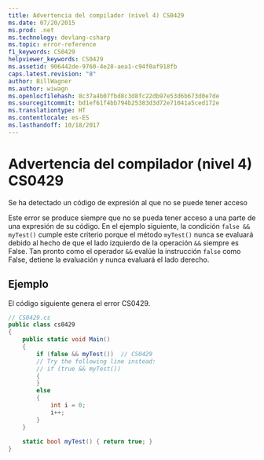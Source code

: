 ```yaml
---
title: Advertencia del compilador (nivel 4) CS0429
ms.date: 07/20/2015
ms.prod: .net
ms.technology: devlang-csharp
ms.topic: error-reference
f1_keywords: CS0429
helpviewer_keywords: CS0429
ms.assetid: 906442de-9760-4e28-aea1-c94f0af918fb
caps.latest.revision: "8"
author: BillWagner
ms.author: wiwagn
ms.openlocfilehash: 8c37a4b07fbd8c3d8fc22db97e53d6b673d0e7de
ms.sourcegitcommit: bd1ef61f4bb794b25383d3d72e71041a5ced172e
ms.translationtype: HT
ms.contentlocale: es-ES
ms.lasthandoff: 10/18/2017
---
```

# <a name="compiler-warning-level-4-cs0429"></a>Advertencia del compilador (nivel 4) CS0429
Se ha detectado un código de expresión al que no se puede tener acceso  
  
 Este error se produce siempre que no se pueda tener acceso a una parte de una expresión de su código. En el ejemplo siguiente, la condición `false && myTest()` cumple este criterio porque el método `myTest()` nunca se evaluará debido al hecho de que el lado izquierdo de la operación `&&` siempre es False. Tan pronto como el operador `&&` evalúe la instrucción `false` como False, detiene la evaluación y nunca evaluará el lado derecho.  
  
## <a name="example"></a>Ejemplo  
 El código siguiente genera el error CS0429.  
  
```csharp  
// CS0429.cs  
public class cs0429   
{  
    public static void Main()   
    {  
        if (false && myTest())  // CS0429  
        // Try the following line instead:  
        // if (true && myTest())  
        {  
        }  
        else  
        {  
            int i = 0;  
            i++;  
        }  
    }  
  
    static bool myTest() { return true; }  
}  
```

